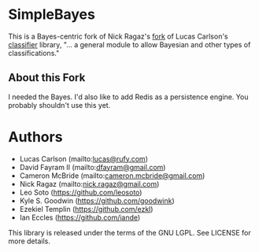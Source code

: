 SimpleBayes
===========

This is a Bayes-centric fork of Nick Ragaz's [fork](https://github.com/nragaz/classifier) of Lucas Carlson's [classifier](https://github.com/cardmagic/classifier) library, "... a general module to allow Bayesian and other types of classifications."

About this Fork
---------------
I needed the Bayes. I'd also like to add Redis as a persistence engine. You probably shouldn't use this yet.

Authors
=======

* Lucas Carlson  (mailto:lucas@rufy.com)
* David Fayram II (mailto:dfayram@gmail.com)
* Cameron McBride (mailto:cameron.mcbride@gmail.com)
* Nick Ragaz (mailto:nick.ragaz@gmail.com)
* Leo Soto (https://github.com/leosoto)
* Kyle S. Goodwin (https://github.com/goodwink)
* Ezekiel Templin (https://github.com/ezkl)
* Ian Eccles (https://github.com/iande)

This library is released under the terms of the GNU LGPL. See LICENSE for more details.